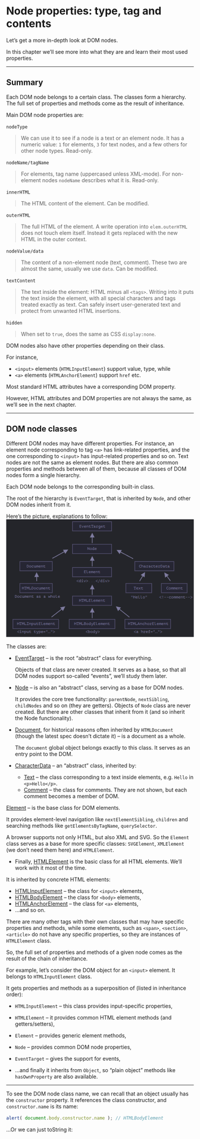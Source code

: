 # **Node properties: type, tag and contents**

Let’s get a more in-depth look at DOM nodes.

In this chapter we’ll see more into what they are and learn their most used properties.

---

## **Summary**

Each DOM node belongs to a certain class. The classes form a hierarchy. The full set of properties and methods come as the result of inheritance.

Main DOM node properties are:

`nodeType`
> We can use it to see if a node is a text or an element node. It has a numeric value: `1` for elements, `3` for text nodes, and a few others for other node types. Read-only.

`nodeName/tagName`
> For elements, tag name (uppercased unless XML-mode). For non-element nodes `nodeName` describes what it is. Read-only.

`innerHTML`
> The HTML content of the element. Can be modified.

`outerHTML`
> The full HTML of the element. A write operation into `elem.outerHTML` does not touch elem itself. Instead it gets replaced with the new HTML in the outer context.

`nodeValue/data`
> The content of a non-element node (text, comment). These two are almost the same, usually we use `data`. Can be modified.

`textContent`
> The text inside the element: HTML minus all `<tags>`. Writing into it puts the text inside the element, with all special characters and tags treated exactly as text. Can safely insert user-generated text and protect from unwanted HTML insertions.

`hidden`

> When set to `true`, does the same as CSS `display:none`.

DOM nodes also have other properties depending on their class. 

For instance, 
- `<input>` elements (`HTMLInputElement`) support value, type, while
- `<a>` elements (`HTMLAnchorElement`) support `href` etc. 

Most standard HTML attributes have a corresponding DOM property.

However, HTML attributes and DOM properties are not always the same, as we’ll see in the next chapter.

---

## **DOM node classes**

Different DOM nodes may have different properties. For instance, an element node corresponding to tag `<a>` has link-related properties, and the one corresponding to `<input>` has input-related properties and so on. Text nodes are not the same as element nodes. But there are also common properties and methods between all of them, because all classes of DOM nodes form a single hierarchy.

Each DOM node belongs to the corresponding built-in class.

The root of the hierarchy is `EventTarget`, that is inherited by `Node`, and other DOM nodes inherit from it.

Here’s the picture, explanations to follow: <img src="img/DOM-node-tree.png">

The classes are:

- <a href="https://dom.spec.whatwg.org/#eventtarget">EventTarget</a> – is the root “abstract” class for everything.

  Objects of that class are never created. It serves as a base, so that all DOM nodes support so-called “events”, we’ll study them later.

- <a href="https://dom.spec.whatwg.org/#interface-node">Node</a> – is also an “abstract” class, serving as a base for DOM nodes.

  It provides the core tree functionality: `parentNode`, `nextSibling`, `childNodes` and so on (they are getters). Objects of `Node` class are never created. But there are other classes that inherit from it (and so inherit the Node functionality).

- <a href="https://dom.spec.whatwg.org/#interface-document">Document</a>, for historical reasons often inherited by `HTMLDocument` (though the latest spec doesn’t dictate it) – is a document as a whole.

  The `document` global object belongs exactly to this class. It serves as an entry point to the DOM.

- <a href="https://dom.spec.whatwg.org/#interface-characterdata">CharacterData</a> – an “abstract” class, inherited by:

  - <a href="https://dom.spec.whatwg.org/#interface-text">Text</a> – the class corresponding to a text inside elements, e.g. `Hello` in `<p>Hello</p>`.
  - <a href="https://dom.spec.whatwg.org/#interface-comment">Comment</a> – the class for comments. They are not shown, but each comment becomes a member of DOM.

<a href="https://dom.spec.whatwg.org/#interface-element">Element</a> – is the base class for DOM elements.

It provides element-level navigation like `nextElementSibling`, `children` and searching methods like `getElementsByTagName`, `querySelector`.

  A browser supports not only HTML, but also XML and SVG. So the `Element` class serves as a base for more specific classes: `SVGElement`, `XMLElement` (we don’t need them here) and `HTMLElement`.

- Finally, <a href="https://html.spec.whatwg.org/multipage/dom.html#htmlelement">HTMLElement</a> is the basic class for all HTML elements. We’ll work with it most of the time.

It is inherited by concrete HTML elements:

  - <a href="https://html.spec.whatwg.org/multipage/forms.html#htmlinputelement">HTMLInputElement</a> – the class for `<input>` elements,
  - <a href="https://html.spec.whatwg.org/multipage/semantics.html#htmlbodyelement">HTMLBodyElement</a> – the class for `<body>` elements,
  - <a href="https://html.spec.whatwg.org/multipage/semantics.html#htmlanchorelement">HTMLAnchorElement</a> – the class for `<a>` elements,
  - …and so on.

There are many other tags with their own classes that may have specific properties and methods, while some elements, such as `<span>`, `<section>`, `<article>` do not have any specific properties, so they are instances of `HTMLElement` class.

So, the full set of properties and methods of a given node comes as the result of the chain of inheritance.

For example, let’s consider the DOM object for an `<input>` element. It belongs to `HTMLInputElement` class.

It gets properties and methods as a superposition of (listed in inheritance order):

- `HTMLInputElement` – this class provides input-specific properties,

- `HTMLElement` – it provides common HTML element methods (and getters/setters),

- `Element` – provides generic element methods,
- `Node` – provides common DOM node properties,
- `EventTarget` – gives the support for events,
- …and finally it inherits from `Object`, so “plain object” methods like `hasOwnProperty` are also available.

---

To see the DOM node class name, we can recall that an object usually has the `constructor` property. It references the class constructor, and `constructor.name` is its name:

```javascript
alert( document.body.constructor.name ); // HTMLBodyElement
```

…Or we can just toString it: